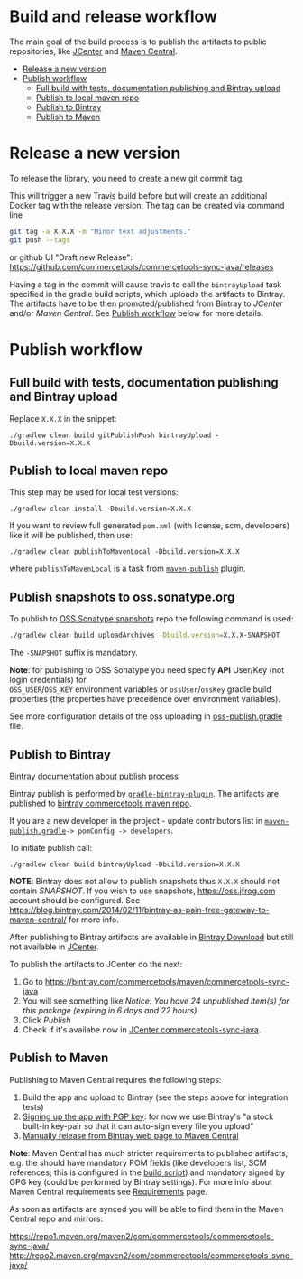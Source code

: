 Build and release workflow
===========================

The main goal of the build process is to publish the artifacts to public repositories, 
like [JCenter](https://jcenter.bintray.com/) and [Maven Central](https://search.maven.org/).

<!-- START doctoc generated TOC please keep comment here to allow auto update -->
<!-- DON'T EDIT THIS SECTION, INSTEAD RE-RUN doctoc TO UPDATE -->

- [Release a new version](#release-a-new-version)
- [Publish workflow](#publish-workflow)
  - [Full build with tests, documentation publishing and Bintray upload](#full-build-with-tests-documentation-publishing-and-bintray-upload)
  - [Publish to local maven repo](#publish-to-local-maven-repo)
  - [Publish to Bintray](#publish-to-bintray)
  - [Publish to Maven](#publish-to-maven)

<!-- END doctoc generated TOC please keep comment here to allow auto update -->

# Release a new version

To release the library, you need to create a new git commit tag.

This will trigger a new Travis build before but will create an additional Docker tag with the 
release version. The tag can be created via command line

```bash
git tag -a X.X.X -m "Minor text adjustments."
git push --tags
```

or github UI "Draft new Release":
https://github.com/commercetools/commercetools-sync-java/releases

Having a tag in the commit will cause travis to call the `bintrayUpload` task specified in the gradle build scripts, which uploads
the artifacts to Bintray. The artifacts have to be then promoted/published from Bintray to _JCenter_ and/or 
_Maven Central_. See [Publish workflow](#publish-workflow) below for more details.

# Publish workflow

## Full build with tests, documentation publishing and Bintray upload

Replace `X.X.X` in the snippet:

```
./gradlew clean build gitPublishPush bintrayUpload -Dbuild.version=X.X.X
```

## Publish to local maven repo
 
This step may be used for local test versions:
```
./gradlew clean install -Dbuild.version=X.X.X
```

If you want to review full generated `pom.xml` (with license, scm, developers) like it will be published, then use:
```
./gradlew clean publishToMavenLocal -Dbuild.version=X.X.X
```

where `publishToMavenLocal` is a task from 
[`maven-publish`](https://docs.gradle.org/3.3/userguide/publishing_maven.html#publishing_maven:install)
plugin.

## Publish snapshots to oss.sonatype.org

To publish to [OSS Sonatype snapshots](https://oss.sonatype.org/content/repositories/snapshots/com/commercetools/)
repo the following command is used:

```bash
./gradlew clean build uploadArchives -Dbuild.version=X.X.X-SNAPSHOT
```

The `-SNAPSHOT` suffix is mandatory. 

**Note**: for publishing to OSS Sonatype you need specify **API** User/Key (not login credentials) for  
`OSS_USER`/`OSS_KEY` environment variables or `ossUser`/`ossKey` gradle build properties 
(the properties have precedence over environment variables). 

See more configuration details of the oss uploading in [oss-publish.gradle](./gradle-scripts/oss-publish.gradle) file.


## Publish to Bintray

[Bintray documentation about publish process](https://blog.bintray.com/2014/02/11/bintray-as-pain-free-gateway-to-maven-central/)

Bintray publish is performed by [`gradle-bintray-plugin`](https://github.com/bintray/gradle-bintray-plugin). 
The artifacts are published to [bintray commercetools maven repo](https://bintray.com/commercetools/maven/commercetools-sync-java).

If you are a new developer in the project - update contributors list in 
[`maven-publish.gradle`](/maven-publish.gradle)`-> pomConfig -> developers`.

To initiate publish call:
```
./gradlew clean build bintrayUpload -Dbuild.version=X.X.X
```

**NOTE**: Bintray does not allow to publish snapshots thus `X.X.X` should not contain _SNAPSHOT_.
If you wish to use snapshots, https://oss.jfrog.com account should be configured.
See https://blog.bintray.com/2014/02/11/bintray-as-pain-free-gateway-to-maven-central/ for more info.

After publishing to Bintray artifacts are available in [Bintray Download](http://dl.bintray.com/commercetools/maven/com/commercetools/commercetools-sync-java/)
but still not available in [JCenter](https://jcenter.bintray.com/com/commercetools/commercetools-sync-java/). 

To publish the artifacts to JCenter do the next:
  1. Go to https://bintray.com/commercetools/maven/commercetools-sync-java
  1. You will see something like _Notice: You have 24 unpublished item(s) for this package (expiring in 6 days and 22 hours)_
  1. Click _Publish_
  1. Check if it's availabe now in [JCenter commercetools-sync-java](https://jcenter.bintray.com/com/commercetools/commercetools-sync-java/).

## Publish to Maven

Publishing to Maven Central requires the following steps:

 1. Build the app and upload to Bintray (see the steps above for integration tests)
 1. [Signing up the app with PGP key](https://blog.bintray.com/2013/08/06/fight-crime-with-gpg/): for now we use Bintray's 
    "a stock built-in key-pair so that it can auto-sign every file you upload"
 1. [Manually release from Bintray web page to Maven Central](https://blog.bintray.com/2015/09/17/publishing-your-maven-project-to-bintray/)
 
**Note**: Maven Central has much stricter requirements to published artifacts, e.g. the should have mandatory POM fields 
(like developers list, SCM references; this is configured in the [build script](/maven-publish.gradle)) 
and mandatory signed by GPG key (could be performed by Bintray settings). For more info about Maven Central 
requirements see [Requirements](http://central.sonatype.org/pages/requirements.html) page.

As soon as artifacts are synced you will be able to find them in the Maven Central repo and mirrors:

https://repo1.maven.org/maven2/com/commercetools/commercetools-sync-java/
http://repo2.maven.org/maven2/com/commercetools/commercetools-sync-java/